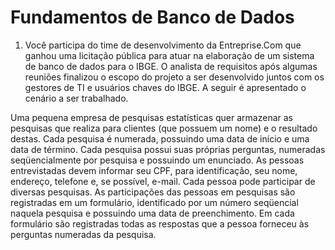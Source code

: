 # Fundamentos de Banco de Dados                     

1.	Você participa do time de desenvolvimento da Entreprise.Com que ganhou uma licitação pública para atuar na elaboração de um sistema de banco de dados para o IBGE. O analista de requisitos após algumas reuniões finalizou o escopo do projeto a ser desenvolvido juntos com os gestores de TI e usuários chaves do IBGE. A seguir é apresentado o cenário a ser trabalhado.

Uma pequena empresa de pesquisas estatísticas quer armazenar as pesquisas que realiza para clientes (que possuem um nome) e o resultado destas. Cada pesquisa é numerada, possuindo uma data de início e uma data de término. Cada pesquisa possui suas próprias perguntas, numeradas seqüencialmente por pesquisa e possuindo um enunciado. As pessoas entrevistadas devem informar seu CPF, para identificação, seu nome, endereço, telefone e, se possível, e-mail. Cada pessoa pode participar de diversas pesquisas. As participações das pessoas em pesquisas são registradas em um formulário, identificado por um número seqüencial naquela pesquisa e possuindo uma data de preenchimento. Em cada formulário são registradas todas as respostas que a pessoa forneceu às perguntas numeradas da pesquisa. 

